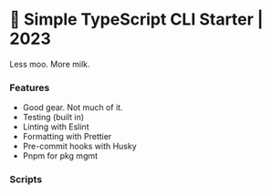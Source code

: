 # 🧰 Simple TypeScript CLI Starter | 2023

Less moo. More milk.
### Features

- Good gear. Not much of it.
- Testing (built in)
- Linting with Eslint
- Formatting with Prettier
- Pre-commit hooks with Husky
- Pnpm for pkg mgmt

### Scripts
